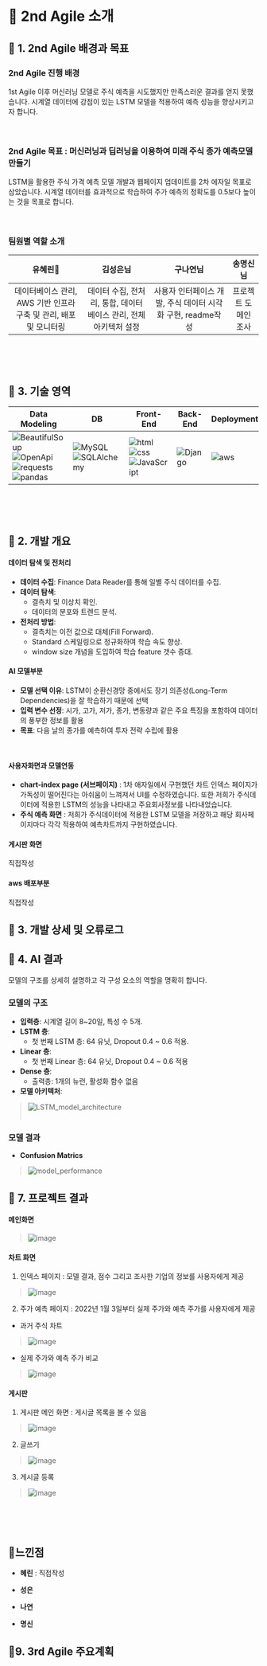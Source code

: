# 📒 2nd Agile 소개
## 📍 1. 2nd Agile 배경과 목표
### 2nd Agile 진행 배경
1st Agile 이후 머신러닝 모델로 주식 예측을 시도했지만 만족스러운 결과를 얻지 못했습니다. 시계열 데이터에 강점이 있는 LSTM 모델을 적용하여 예측 성능을 향상시키고자 합니다.
<br><br><br>


### 2nd Agile 목표 : 머신러닝과 딥러닝을 이용하여 미래 주식 종가 예측모델 만들기
LSTM을 활용한 주식 가격 예측 모델 개발과 웹페이지 업데이트를 2차 에자일 목표로 삼았습니다. 시계열 데이터를 효과적으로 학습하여 주가 예측의 정확도를 0.5보다 높이는 것을 목표로 합니다.
<br><br><br>


### 팀원별 역할 소개
| 유혜린👑 | 김성은님 | 구나연님 | 송명신님 | 
|:----------:|:----------:|:----------:|:----------:|
|데이터베이스 관리, AWS 기반 인프라 구축 및 관리, 배포 및 모니터링|데이터 수집, 전처리, 통합, 데이터베이스 관리, 전체 아키텍처 설정|사용자 인터페이스 개발, 주식 데이터 시각화 구현, readme작성|프로젝트 도메인 조사|

<br><br><br>


## 📍 3. 기술 영역
| Data Modeling | DB | Front-End |   Back-End   | Deployment | AI
|------------|--------|-------------|------------|----------|----------|
| ![BeautifulSoup](https://img.shields.io/badge/python-3776AB?style=for-the-badge&logo=python&logoColor=white) ![OpenApi](https://img.shields.io/badge/Docs-OpenAPI%203.0-success?style=flat-square) ![requests](https://img.shields.io/badge/requests-3776AB?style=for-the-badge&logo=python&logoColor=white) ![pandas](https://img.shields.io/badge/pandas-150458?style=for-the-badge&logo=pandas&logoColor=white) | ![MySQL](https://img.shields.io/badge/MySQL-4479A1?style=for-the-badge&logo=mysql&logoColor=white) ![SQLAlchemy](https://img.shields.io/badge/sqlalchemy-D71F00?style=for-the-badge&logo=sqlalchemy&logoColor=white) | ![html](https://img.shields.io/badge/HTML5-E34F26?style=flat-square&logo=HTML5&logoColor=white) ![css](https://img.shields.io/badge/CSS3-1572B6?style=flat-square&logo=CSS3&logoColor=white) ![JavaScript](https://img.shields.io/badge/Javascript-F7DF1E?style=flat-square&logo=Javascript&logoColor=black) | ![Django](https://img.shields.io/badge/Django-092E20?style=for-the-badge&logo=django&logoColor=green)|![aws](https://img.shields.io/badge/AWS-%23FF9900.svg?style=for-the-badge&logo=amazon-aws&logoColor=white)|![aws](https://img.shields.io/badge/AWS-%23FF9900.svg?style=for-the-badge&logo=amazon-aws&logoColor=white)

<br><br><br>
## 📍 2. 개발 개요
#### 데이터 탐색 및 전처리
- **데이터 수집**: Finance Data Reader를 통해 일별 주식 데이터를 수집.
- **데이터 탐색**:
  - 결측치 및 이상치 확인.
  - 데이터의 분포와 트렌드 분석.
- **전처리 방법**:
  - 결측치는 이전 값으로 대체(Fill Forward).
  - Standard 스케일링으로 정규화하여 학습 속도 향상.
  - window size 개념을 도입하여 학습 feature 갯수 증대.

#### AI 모델부분
- **모델 선택 이유**: LSTM이 순환신경망 중에서도 장기 의존성(Long-Term Dependencies)을 잘 학습하기 때문에 선택
- **입력 변수 선정**: 시가, 고가, 저가, 종가, 변동량과 같은 주요 특징을 포함하여 데이터의 풍부한 정보를 활용
- **목표**: 다음 날의 종가를 예측하여 투자 전략 수립에 활용

</br>

#### 사용자화면과 모델연동
- **chart-index page (서브페이지)** : 1차 애자일에서 구현했던 차트 인덱스 페이지가 가독성이 떨어진다는 아쉬움이 느껴져서 UI를 수정하였습니다. 또한 저희가 주식데이터에 적용한 LSTM의 성능을 나타내고 주요회사정보를 나타내었습니다.
- **주식 예측 화면** : 저희가 주식데이터에 적용한 LSTM 모델을 저장하고 해당 회사페이지마다 각각 적용하여 예측차트까지 구현하였습니다.

#### 게시판 화면
직접작성
#### aws 배포부분
직접작성



## 📍 3. 개발 상세 및 오류로그






## 📍 4. AI 결과
모델의 구조를 상세히 설명하고 각 구성 요소의 역할을 명확히 합니다.
### 모델의 구조
- **입력층**: 시계열 길이 8~20일, 특성 수 5개.
- **LSTM 층**:
  - 첫 번째 LSTM 층: 64 유닛, Dropout 0.4 ~ 0.6 적용.
- **Linear 층**:
  - 첫 번째 Linear 층: 64 유닛, Dropout 0.4 ~ 0.6 적용
- **Dense 층**:
  - 출력층: 1개의 뉴런, 활성화 함수 없음
- **모델 아키텍처**:
> ![LSTM_model_architecture](https://github.com/user-attachments/assets/d180d29c-8ff4-4cc2-9534-4ed999121c4a)
<br><br>

### 모델 결과
- **Confusion Matrics**
> ![model_performance](https://github.com/user-attachments/assets/a0252b17-40e8-45e8-999d-21a8519abd3c)





## 📍 7. 프로젝트 결과 
#### 메인화면
> ![image](https://github.com/user-attachments/assets/dbfd1a66-f4b0-4d43-8e03-145719402821)


#### 차트 화면
1. 인덱스 페이지 : 모델 결과, 점수 그리고 조사한 기업의 정보를 사용자에게 제공
> ![image](https://github.com/user-attachments/assets/c2f59b29-dfdd-4e48-9a23-39a26764f214)
2. 주가 예측 페이지 : 2022년 1월 3일부터 실제 주가와 예측 주가를 사용자에게 제공
- 과거 주식 차트
> ![image](https://github.com/user-attachments/assets/4051f712-bf42-4547-bf92-f0d8ff796db3)
- 실제 주가와 예측 주가 비교
> ![image](https://github.com/user-attachments/assets/78ded884-a888-4fb8-8cbd-4486a9043f5d)


#### 게시판 
1. 게시판 메인 화면 : 게시글 목록을 볼 수 있음
> ![image](https://github.com/user-attachments/assets/62679c97-c8c4-4534-990a-022cb7935759)
2. 글쓰기
> ![image](https://github.com/user-attachments/assets/413546bb-8381-4154-b126-d39b4c7d4fec)
3. 게시글 등록
> ![image](https://github.com/user-attachments/assets/bf8eb384-c029-4568-8116-e72e96a77b1d)








<br><br><br>


## 📍느낀점
- **혜린** : 
직접작성

- **성은**

- **나연**

- **명신**

## 📍9. 3rd Agile 주요계획


